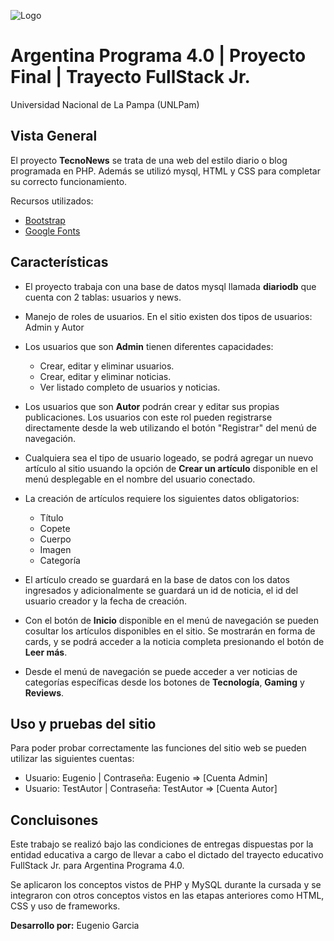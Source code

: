 ![Logo](https://www.tierradelfuego.gob.ar/wp-content/uploads/2023/07/WhatsApp-Image-2023-07-28-at-11.11.26-1200x480.jpeg)


# Argentina Programa 4.0 | Proyecto Final | Trayecto FullStack Jr.

Universidad Nacional de La Pampa (UNLPam)


## Vista General

El proyecto **TecnoNews** se trata de una web del estilo diario o blog programada en PHP. Además se utilizó mysql, HTML y CSS para completar su correcto funcionamiento.

Recursos utilizados:

- [Bootstrap](https://getbootstrap.com/)
- [Google Fonts](https://fonts.google.com/)



## Características

-  El proyecto trabaja con una base de datos mysql llamada **diariodb** que cuenta con 2 tablas: usuarios y news.

- Manejo de roles de usuarios. En el sitio existen dos tipos de usuarios: Admin y Autor

- Los usuarios que son **Admin** tienen diferentes capacidades:
    - Crear, editar y eliminar usuarios.
    - Crear, editar y eliminar noticias.
    - Ver listado completo de usuarios y noticias.

- Los usuarios que son **Autor** podrán crear y editar sus propias publicaciones. Los usuarios con este rol pueden registrarse directamente desde la web utilizando el botón "Registrar" del menú de navegación.

- Cualquiera sea el tipo de usuario logeado, se podrá agregar un nuevo artículo al sitio usuando la opción de **Crear un artículo** disponible en el menú desplegable en el nombre del usuario conectado.

- La creación de artículos requiere los siguientes datos obligatorios:
    - Título
    - Copete
    - Cuerpo
    - Imagen
    - Categoría

- El artículo creado se guardará en la base de datos con los datos ingresados y adicionalmente se guardará un id de noticia, el id del usuario creador y la fecha de creación.

- Con el botón de **Inicio** disponible en el menú de navegación se pueden cosultar los artículos disponibles en el sitio. Se mostrarán en forma de cards, y se podrá acceder a la noticia completa presionando el botón de **Leer más**.

- Desde el menú de navegación se puede acceder a ver noticias de categorías específicas desde los botones de **Tecnología**, **Gaming** y **Reviews**.


## Uso y pruebas del sitio

Para poder probar correctamente las funciones del sitio web se pueden utilizar las siguientes cuentas:

- Usuario: Eugenio | Contraseña: Eugenio => [Cuenta Admin]
- Usuario: TestAutor | Contraseña: TestAutor => [Cuenta Autor]

## Concluisones

Este trabajo se realizó bajo las condiciones de entregas dispuestas por la entidad educativa a cargo de llevar a cabo el dictado del trayecto educativo FullStack Jr. para Argentina Programa 4.0.

Se aplicaron los conceptos vistos de PHP y MySQL durante la cursada y se integraron con otros conceptos vistos en las etapas anteriores como HTML, CSS y uso de frameworks.

**Desarrollo por:** Eugenio Garcia